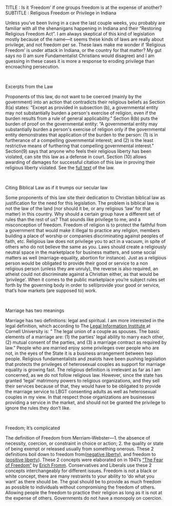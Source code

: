 TITLE : Is it ‘Freedom’ if one groups freedom is at the expense of another?
SUBTITLE : Religious Freedom or Privilege in Indiana

<p> Unless you’ve been living in a cave the last couple weeks, you probably are familiar with all the shenanigans happening in Indiana and their “Restoring Religious Freedom Act”. I am always skeptical of this kind of legislation mostly because of the name—it seems these kinds of laws are really about privilege, and not freedom per se. These laws make me wonder if ‘Religious Freedom’ is under attack in Indiana, or the country for that matter? My gut says no (I am sure Fundamentalist Christians would disagree) and I am guessing in these cases it is more a response to eroding privilege than encroaching persecution.
</p></br>

<p class="section-headline">Excerpts from the Law</p>
<p> 
Proponents of this law, do not want to be coerced (mainly by the government) into an action that contradicts their religious beliefs as Section 8(a) states: “Except as provided in subsection (b), a governmental entity may not substantially burden a person's exercise of religion, even if the burden results from a rule of general applicability.”  Section 8(b) puts the burden of proof on the governmental entity: “A governmental entity may substantially burden a person's exercise of religion only if the governmental entity demonstrates that application of the burden to the person: (1) is in furtherance of a compelling governmental interest; and (2) is the least restrictive means of furthering that compelling governmental interest.” Section(9) says that anyone who feels their religious liberty has been violated, can site this law as a defense in court. Section (10) allows awarding of damages for successful citation of this law in proving their religious liberty violated. See the <a href="https://iga.in.gov/legislative/2015/bills/senate/101#digest-heading" target="_blank" class="article-link">full text</a> of the law.
</p></br>

<p class="section-headline">Citing Biblical Law as if it trumps our secular law</p>
<p> 
Some proponents of this law site their dedication to Christian biblical law as justification for the need for this legislation. The problem is biblical law is not the law of the land (nor should it be, or any religious ‘law’ for that matter) in this country. Why should a certain group have a different set of rules than the rest of us? That sounds like privilege to me, and a misconception of freedom. Freedom of religion is to protect the faithful from a government that would make it illegal to practice any religion, members building a place of worship or companies discriminating against peoples of faith, etc.  Religious law does not privilege you to act in a vacuum, in spite of others who do not believe the same as you. Laws should create a religiously neutral space in the marketplace for business matters, and some social matters as well (marriage-equality, abortion for instance). Just as a religious person would be obligated to provide their good or service to a non religious person (unless they are unruly), the reverse is also required, an atheist could not discriminate against a Christian either, as that would be ‘privilege’. When it comes to the public marketplace you’re subject rules set forth by the governing body in order to sell/provide your good or service, that’s how markets (are supposed to) work.
</p></br>

<p class="section-headline">Marriage has two meanings</p>
<p> 
Marriage has two definitions: legal and spiritual. I am more interested in the legal definition, which according to The <a href="https://www.law.cornell.edu/wex/marriage" target="_blank" class="article-link">Legal Information Institute </a> at Cornell University is: ” The legal union of a couple as spouses.  The basic elements of a marriage are: (1) the parties' legal ability to marry each other, (2) mutual consent of the parties, and (3) a marriage contract as required by law.” People who are married enjoy some privileges over people who are not, in the eyes of the State it is a business arrangement between two people. Religious fundamentalists and zealots have been pushing legislation that protects the privileges of heterosexual couples as support for marriage equality is growing fast. The religious definition is irrelevant as far as I am concerned, as we do not follow religious law. However, since the state has granted ‘legal’ matrimony powers to religious organizations, and they sell their services because of that, they would have to be obligated to provide the marriage service to LBGT consenting adults as well as heterosexual couples in my view. In that respect those organizations are businesses providing a service in the market, and should not be granted the privilege to ignore the rules they don’t like.

</p></br>

<p class="section-headline">Freedom; It’s complicated</p>
<p> The definition of Freedom from Merriam-Webster—1. the absence of necessity, coercion, or constraint in choice or action; 2. the quality or state of being exempt or released usually from something onerous.  These 2 definitions boil down to freedom from(<a href="http:// http://en.wikipedia.org/wiki/Negative_liberty" target="_blank" class="article-link">negative liberty</a>), and freedom to (<a href="http://en.wikipedia.org/wiki/Positive_liberty" target="_blank" class="article-link">positive liberty</a>).  These 2 concepts were elaborated on in 1941’s  <a href="http://en.wikipedia.org/wiki/Escape_from_Freedom" target="_blank" class="article-link"> “The Fear of Freedom”</a> by <a href="http://en.wikipedia.org/wiki/Erich_Fromm" target="_blank" class="article-link" >Erich Fromm</a>. Conservatives and Liberals use these 2 concepts interchangeably for different issues. Freedom is not a black or white concept, there are many restraints to your ability to ‘do what you want’ as there should be. The goal should be to provide as much freedom as possible to individuals without compromising the freedom of others. Allowing people the freedom to practice their religion as long as it is not at the expense of others. Governments do not have a monopoly on coercion. 
</p>

